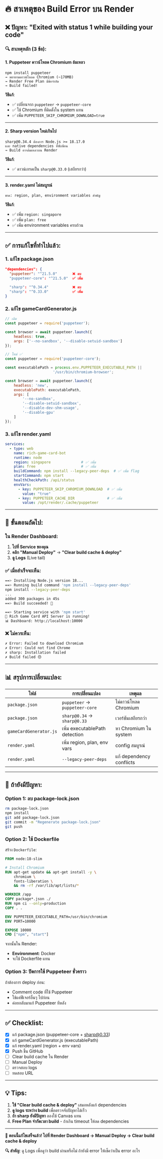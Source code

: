 # 🔥 สาเหตุของ Build Error บน Render

## ❌ ปัญหา: "Exited with status 1 while building your code"

### 🔍 สาเหตุหลัก (3 ข้อ):

#### 1. **Puppeteer ดาวน์โหลด Chromium ล้มเหลว**
```
npm install puppeteer
→ พยายามดาวน์โหลด Chromium (~170MB)
→ Render Free Plan มีข้อจำกัด
→ Build failed!
```

**วิธีแก้**: 
- ✅ เปลี่ยนจาก `puppeteer` → `puppeteer-core`
- ✅ ใช้ Chromium ที่ติดตั้งใน system แทน
- ✅ เพิ่ม `PUPPETEER_SKIP_CHROMIUM_DOWNLOAD=true`

---

#### 2. **Sharp version ใหม่เกินไป**
```
sharp@0.34.4 ต้องการ Node.js >= 18.17.0
และ native dependencies ที่ซับซ้อน
→ Build อาจล้มเหลวบน Render
```

**วิธีแก้**:
- ✅ ดาวน์เกรดเป็น `sharp@0.33.0` (เสถียรกว่า)

---

#### 3. **render.yaml ไม่สมบูรณ์**
```
ขาด: region, plan, environment variables สำคัญ
```

**วิธีแก้**:
- ✅ เพิ่ม `region: singapore`
- ✅ เพิ่ม `plan: free`
- ✅ เพิ่ม environment variables ครบถ้วน

---

## ✅ การแก้ไขที่ทำไปแล้ว:

### 1. **แก้ไข package.json**
```json
"dependencies": {
  "puppeteer": "^21.5.0"       ❌ ลบ
  "puppeteer-core": "^21.5.0"  ✅ เพิ่ม
  
  "sharp": "^0.34.4"           ❌ ลบ  
  "sharp": "^0.33.0"           ✅ เพิ่ม
}
```

### 2. **แก้ไข gameCardGenerator.js**
```javascript
// เดิม
const puppeteer = require('puppeteer');

const browser = await puppeteer.launch({ 
    headless: true,
    args: ['--no-sandbox', '--disable-setuid-sandbox']
});

// ใหม่ ✅
const puppeteer = require('puppeteer-core');

const executablePath = process.env.PUPPETEER_EXECUTABLE_PATH || 
                      '/usr/bin/chromium-browser';

const browser = await puppeteer.launch({ 
    headless: 'new',
    executablePath: executablePath,
    args: [
        '--no-sandbox', 
        '--disable-setuid-sandbox',
        '--disable-dev-shm-usage',
        '--disable-gpu'
    ]
});
```

### 3. **แก้ไข render.yaml**
```yaml
services:
  - type: web
    name: rich-game-card-bot
    runtime: node
    region: singapore              # ✅ เพิ่ม
    plan: free                     # ✅ เพิ่ม
    buildCommand: npm install --legacy-peer-deps  # ✅ เพิ่ม flag
    startCommand: npm start
    healthCheckPath: /api/status
    envVars:
      - key: PUPPETEER_SKIP_CHROMIUM_DOWNLOAD  # ✅ เพิ่ม
        value: "true"
      - key: PUPPETEER_CACHE_DIR               # ✅ เพิ่ม
        value: /opt/render/.cache/puppeteer
```

---

## 🚀 ขั้นตอนถัดไป:

### ใน Render Dashboard:

1. **ไปที่ Service ของคุณ**
2. **คลิก "Manual Deploy"** → **"Clear build cache & deploy"**
3. **ดู Logs** (Live tail)

### ✅ เมื่อสำเร็จจะเห็น:

```bash
==> Installing Node.js version 18...
==> Running build command 'npm install --legacy-peer-deps'
npm install --legacy-peer-deps
...
added 300 packages in 45s
==> Build succeeded! 🎉

==> Starting service with 'npm start'
🚀 Rich Game Card API Server is running!
📊 Dashboard: http://localhost:10000
```

### ❌ ไม่ควรเห็น:

```bash
✗ Error: Failed to download Chromium
✗ Error: Could not find Chrome
✗ sharp: Installation failed
✗ Build failed 😞
```

---

## 📊 สรุปการเปลี่ยนแปลง:

| ไฟล์ | การเปลี่ยนแปลง | เหตุผล |
|------|----------------|--------|
| `package.json` | `puppeteer` → `puppeteer-core` | ไม่ดาวน์โหลด Chromium |
| `package.json` | `sharp@0.34` → `sharp@0.33` | เวอร์ชันเสถียรกว่า |
| `gameCardGenerator.js` | เพิ่ม executablePath detection | หา Chromium ใน system |
| `render.yaml` | เพิ่ม region, plan, env vars | config สมบูรณ์ |
| `render.yaml` | `--legacy-peer-deps` | แก้ dependency conflicts |

---

## 🐛 ถ้ายังมีปัญหา:

### Option 1: ลบ package-lock.json

```bash
rm package-lock.json
npm install
git add package-lock.json
git commit -m "Regenerate package-lock.json"
git push
```

### Option 2: ใช้ Dockerfile

สร้าง `Dockerfile`:
```dockerfile
FROM node:18-slim

# Install Chromium
RUN apt-get update && apt-get install -y \
    chromium \
    fonts-liberation \
    && rm -rf /var/lib/apt/lists/*

WORKDIR /app
COPY package*.json ./
RUN npm ci --only=production
COPY . .

ENV PUPPETEER_EXECUTABLE_PATH=/usr/bin/chromium
ENV PORT=10000

EXPOSE 10000
CMD ["npm", "start"]
```

จากนั้นใน Render:
- **Environment**: Docker
- จะใช้ Dockerfile แทน

### Option 3: ปิดการใช้ Puppeteer ชั่วคราว

ถ้าต้องการ deploy ก่อน:
- Comment code ที่ใช้ Puppeteer
- ใช้แค่ฟีเจอร์อื่นๆ ไปก่อน
- ค่อยกลับมาแก้ Puppeteer ทีหลัง

---

## ✅ Checklist:

- [x] แก้ package.json (puppeteer-core + sharp@0.33)
- [x] แก้ gameCardGenerator.js (executablePath)
- [x] แก้ render.yaml (region + env vars)
- [x] Push ขึ้น GitHub
- [ ] Clear build cache ใน Render
- [ ] Manual Deploy
- [ ] ตรวจสอบ logs
- [ ] ทดสอบ URL

---

## 💡 Tips:

1. **ใช้ "Clear build cache & deploy"** เสมอหลังแก้ dependencies
2. **ดู logs ระหว่าง build** เพื่อตรวจจับปัญหาได้เร็ว
3. **ถ้า sharp ยังมีปัญหา** ลองใช้ Canvas แทน
4. **Free Plan จำกัดเวลา build** - ถ้าเกิน timeout ให้ลด dependencies

---

**🎉 ตอนนี้แก้ไขเสร็จแล้ว! ไปที่ Render Dashboard → Manual Deploy → Clear build cache & deploy**

**🔍 สำคัญ**: ดู Logs เพื่อดูว่า build ผ่านหรือไม่ ถ้ายังมี error ให้เช็คว่าเป็น error อะไร
